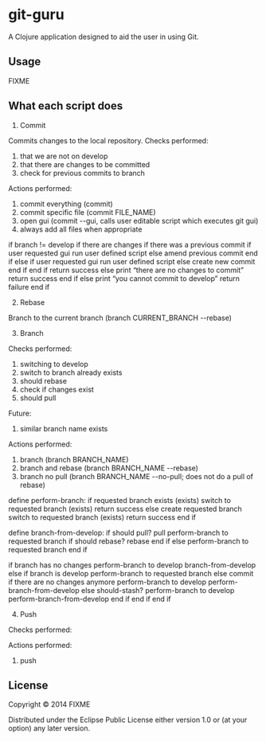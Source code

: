 # git-guru

A Clojure application designed to aid the user in using Git.

## Usage

FIXME

## What each script does

1. Commit

Commits changes to the local repository. Checks performed:

1. that we are not on develop
2. that there are changes to be committed
3. check for previous commits to branch

Actions performed:

1. commit everything (commit)
2. commit specific file (commit FILE_NAME)
3. open gui (commit --gui, calls user editable script which executes git gui)
4. always add all files when appropriate

if branch != develop
	if there are changes
		if there was a previous commit
			if user requested gui
				run user defined script
			else
				amend previous commit
			end if
		else
			if user requested gui
				run user defined script
			else
				create new commit
			end if
		end if
		return success
	else
		print “there are no changes to commit”
		return success
	end if
else
	print “you cannot commit to develop”
	return failure
end if

2. Rebase

Branch to the current branch
(branch CURRENT_BRANCH --rebase)

3. Branch

Checks performed:

1. switching to develop
2. switch to branch already exists
3. should rebase
4. check if changes exist
5. should pull

Future:

1. similar branch name exists

Actions performed:

1. branch (branch BRANCH_NAME)
2. branch and rebase (branch BRANCH_NAME --rebase)
3. branch no pull (branch BRANCH_NAME --no-pull; does not do a pull of rebase)

define perform-branch:
	if requested branch exists (exists)
		switch to requested branch (exists)
		return success
	else
		create requested branch
		switch to requested branch (exists)
		return success
	end if

define branch-from-develop:
	if should pull?
		pull
		perform-branch to requested branch
		if should rebase?
			rebase
		end if
	else
		perform-branch to requested branch
	end if

if branch has no changes
	perform-branch to develop
	branch-from-develop
else
	if branch is develop
		perform-branch to requested branch
else
	commit
		if there are no changes anymore
			perform-branch to develop
			perform-branch-from-develop
		else
			should-stash?
			perform-branch to develop
			perform-branch-from-develop
		end if
	end if
end if

4. Push

Checks performed:



Actions performed:

1. push

## License

Copyright © 2014 FIXME

Distributed under the Eclipse Public License either version 1.0 or (at
your option) any later version.
